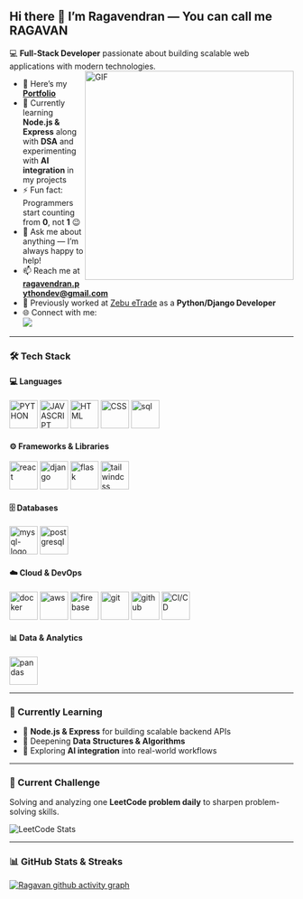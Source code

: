 ## Hi there 👋 I’m **Ragavendran** — You can call me **RAGAVAN**

💻 **Full-Stack Developer** passionate about building scalable web applications with modern technologies.  
<img align="right" alt="GIF" src="https://media.giphy.com/media/qgQUggAC3Pfv687qPC/giphy.gif" width="370" height="370"/>

* 🔭 Here’s my [**Portfolio**](https://ragavan-dev-portfolio.web.app/)
* 🌱 Currently learning **Node.js & Express** along with **DSA** and experimenting with **AI integration** in my projects
* ⚡ Fun fact: Programmers start counting from **0**, not **1** 😉
* 💬 Ask me about anything — I’m always happy to help!
* 📫 Reach me at **[ragavendran.pythondev@gmail.com](mailto:ragavendran.pythondev@gmail.com)**
* 💼 Previously worked at [Zebu eTrade](https://zebuetrade.com) as a **Python/Django Developer**
* 🌐 Connect with me:  
  [<img src="https://img.shields.io/badge/LinkedIn-0077B5?style=for-the-badge&logo=linkedin&logoColor=white" />](https://www.linkedin.com/in/ragavan-python-dev/)

---

### 🛠️ Tech Stack

#### 💻 Languages
<p align="left">
  <img height="50" width="50" src="https://img.icons8.com/color/48/000000/python.png" alt="PYTHON"/> 
  <img height="50" width="50" src="https://img.icons8.com/color/48/000000/javascript.png" alt="JAVASCRIPT"/> 
  <img height="50" width="50" src="https://img.icons8.com/color/48/000000/html-5.png" alt="HTML"/> 
  <img height="50" width="50" src="https://img.icons8.com/color/48/000000/css3.png" alt="CSS"/>  
  <img width="50" height="50" src="https://img.icons8.com/fluency/50/sql.png" alt="sql"/>  
</p>

#### ⚙️ Frameworks & Libraries
<p align="left">
  <img width="50" height="50" src="https://img.icons8.com/plasticine/100/react.png" alt="react"/> 
  <img width="50" height="50" src="https://img.icons8.com/nolan/64/django.png" alt="django"/> 
  <img width="50" height="50" src="https://img.icons8.com/nolan/64/flask.png" alt="flask"/>
  <img width="50" height="50" src="https://img.icons8.com/color/48/tailwindcss.png" alt="tailwindcss"/>  
</p>

#### 🗄️ Databases
<p align="left">
  <img width="50" height="50" src="https://img.icons8.com/fluency/50/mysql-logo.png" alt="mysql-logo"/> 
  <img width="50" height="50" src="https://img.icons8.com/color/48/postgreesql.png" alt="postgresql"/>  
</p>

#### ☁️ Cloud & DevOps
<p align="left">
  <img width="50" height="50" src="https://img.icons8.com/fluency/50/docker.png" alt="docker"/> 
  <img width="50" height="50" src="https://img.icons8.com/color/50/amazon-web-services.png" alt="aws"/> 
  <img height="50" width="50" src="https://img.icons8.com/color/48/000000/google-firebase-console.png" alt="firebase"/>  
  <img width="50" height="50" src="https://img.icons8.com/color/48/git.png" alt="git"/>  
  <img width="50" height="50" src="https://img.icons8.com/nolan/64/github.png" alt="github"/>
  <img width="50" height="50" src="https://cdn.iconscout.com/icon/premium/png-512-thumb/cicd-icon-svg-download-png-12310038.png?f=webp&w=512" alt="CI/CD"/> 
</p>

#### 📊 Data & Analytics
<p align="left">
  <img width="50" height="50" src="https://img.icons8.com/color/50/pandas.png" alt="pandas"/>  
</p>

---

### 📖 Currently Learning
* 🌱 **Node.js & Express** for building scalable backend APIs
* 📘 Deepening **Data Structures & Algorithms**
* 🤖 Exploring **AI integration** into real-world workflows

---

### 🚀 Current Challenge
Solving and analyzing one **LeetCode problem daily** to sharpen problem-solving skills.

![LeetCode Stats](https://leetcard.jacoblin.cool/RagavanDev?theme=dark&font=Ubuntu%20Mono)

---

### 📊 GitHub Stats & Streaks
[![Ragavan github activity graph](https://github-readme-activity-graph.vercel.app/graph?username=RagavanDev&bg_color=000000&color=ffffff&line=00ff37&point=ffffff&area=true&hide_border=true)](https://github.com/ashutosh00710/github-readme-activity-graph)
